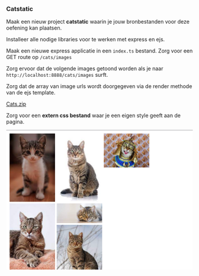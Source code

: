 ### Catstatic

Maak een nieuw project **catstatic** waarin je jouw bronbestanden voor deze oefening kan plaatsen.

Installeer alle nodige libraries voor te werken met express en ejs.

Maak een nieuwe express applicatie in een `index.ts` bestand. Zorg voor een GET route op `/cats/images`

Zorg ervoor dat de volgende images getoond worden als je naar `http://localhost:8888/cats/images` surft. 

Zorg dat de array van image urls wordt doorgegeven via de render methode van de ejs template. 

<a href="cats.zip">Cats.zip</a>

Zorg voor een **extern css bestand** waar je een eigen style geeft aan de pagina.

![](cats.png)